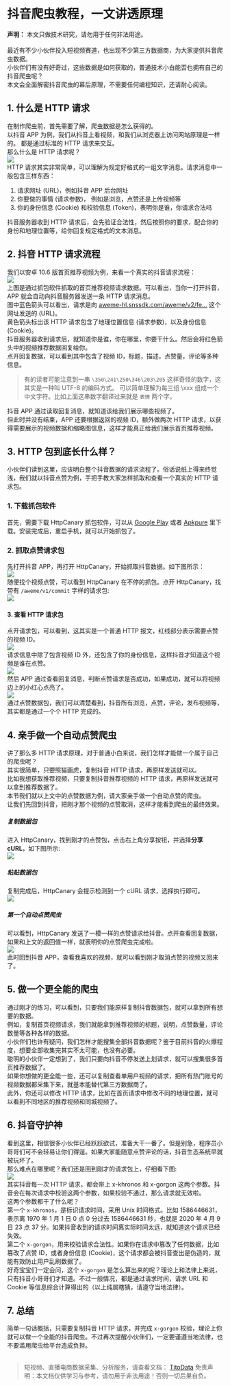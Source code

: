 # 抖音爬虫教程，一文讲透原理

**声明：** 本文只做技术研究，请勿用于任何非法用途。<br>
<br>最近有不少小伙伴投入短视频赛道，也出现不少第三方数据商，为大家提供抖音爬虫数据。<br>小伙伴们有没有好奇过，这些数据是如何获取的，普通技术小白能否也拥有自己的抖音爬虫呢？<br>本文会全面解密抖音爬虫的幕后原理，不需要任何编程知识，还请耐心阅读。

## 1. 什么是 HTTP 请求
在制作爬虫前，首先需要了解，爬虫数据是怎么获得的。<br>以抖音 APP 为例，我们从抖音上看视频，和我们从浏览器上访问网站原理是一样的。 都是通过标准的 HTTP 请求来交互。<br>那么什么是 HTTP 请求呢？<br>![](https://cdn.nlark.com/yuque/0/2020/webp/97322/1607825778260-9871da84-1635-45c8-9025-88ae09fa5d2d.webp#align=left&display=inline&height=680&margin=%5Bobject%20Object%5D&originHeight=680&originWidth=900&size=0&status=done&style=none&width=900)<br>HTTP 请求其实非常简单，可以理解为规定好格式的一组文字消息。请求消息中一般包含三样东西：

1. 请求网址 (URL)，例如抖音 APP 后台网址<br>
1. 你要做的事情 (请求参数)， 例如是浏览，点赞还是上传视频等<br>
1. 你的身份信息 (Cookie) 和校验信息 (Token)，表明你是谁，你请求合法吗<br>

抖音服务器收到 HTTP 请求后，会先验证合法性，然后按照你的要求，配合你的身份和地理位置等，给你回复规定格式的文本消息。

## 2. 抖音 HTTP 请求流程
我们以安卓 10.6 版首页推荐视频为例，来看一个真实的抖音请求流程：<br>![](https://cdn.nlark.com/yuque/0/2020/webp/97322/1607825778258-7869d432-b7c2-4f6e-89eb-7c0ee17112e7.webp#align=left&display=inline&height=800&margin=%5Bobject%20Object%5D&originHeight=800&originWidth=1280&size=0&status=done&style=none&width=1280)<br>上图是通过抓包软件抓取的首页推荐视频请求数据。可以看出，当你一打开抖音，APP 就会自动向抖音服务器发送一条 HTTP 请求消息。<br>图中蓝色箭头可以看出，请求是向 [aweme-hl.snssdk.com/aweme/v2/fe…](https://aweme-hl.snssdk.com/aweme/v2/feed) 这个网址发送的 (URL)。<br>黄色箭头标出该 HTTP 请求包含了地理位置信息 (请求参数)，以及身份信息 (Cookie)。<br>抖音服务器收到请求后，就知道你是谁，你在哪里，你要干什么。然后会将红色箭头中的视频推荐数据回复给你。<br>点开回复数据，可以看到其中包含了视频 ID，标题，描述，点赞量，评论等多种信息。
> 有的读者可能注意到一串 `\350\241\250\346\203\205` 这样奇怪的数字，这其实是一种叫 UTF-8 的编码方式。
> 可以简单理解为每三组 \xxx 组成一个中文字符。比如上面这串数字翻译过来就是 `表情` 两个字。

抖音 APP 通过读取回复消息，就知道该给我们展示哪些视频了。<br>但此时并没有结束，APP 还要根据返回的视频 ID，额外做两次 HTTP 请求，以获得需要展示的视频数据和缩略图信息，这样才能真正给我们展示首页推荐视频。

## 3. HTTP 包到底长什么样？
小伙伴们读到这里，应该明白整个抖音数据的请求流程了。俗话说纸上得来终觉浅，我们就以抖音点赞为例，手把手教大家怎样抓取和查看一个真实的 HTTP 请求包。

### 1. 下载抓包软件
首先，需要下载 HttpCanary 抓包软件，可以从 [Google Play](https://play.google.com/store/apps/details?id=com.guoshi.httpcanary) 或者 [Apkpure](https://apkpure.com/httpcanary-%E2%80%94-http-sniffer-capture-analysis/com.guoshi.httpcanary) 里下载。安装完成后，重启手机，就可以开始抓包了。

### 2. 抓取点赞请求包
先打开抖音 APP，再打开 HttpCanary，开始抓取抖音数据。如下图所示：<br>![](https://cdn.nlark.com/yuque/0/2020/webp/97322/1607825778242-772e6af5-2193-4bac-ade1-33684da5be4f.webp#align=left&display=inline&height=1280&margin=%5Bobject%20Object%5D&originHeight=1280&originWidth=720&size=0&status=done&style=none&width=720)<br>随便找个视频点赞，可以看到 HttpCanary 在不停的抓包。点开 HttpCanary，找带有 `/aweme/v1/commit` 字样的请求包:<br>![](https://cdn.nlark.com/yuque/0/2020/webp/97322/1607825778291-5b44a58f-9597-44df-a129-379c17104866.webp#align=left&display=inline&height=1280&margin=%5Bobject%20Object%5D&originHeight=1280&originWidth=720&size=0&status=done&style=none&width=720)

#### 3. 查看 HTTP 请求包
点开请求包，可以看到，这其实是一个普通 HTTP 报文，红线部分表示需要点赞的视频 ID。<br>![](https://cdn.nlark.com/yuque/0/2020/webp/97322/1607825778292-e2a9db23-94d5-452f-ad48-98f28f3721c1.webp#align=left&display=inline&height=1280&margin=%5Bobject%20Object%5D&originHeight=1280&originWidth=720&size=0&status=done&style=none&width=720)<br>请求信息中除了包含视频 ID 外，还包含了你的身份信息，这样抖音才知道这个视频是谁在点赞。<br>![](https://cdn.nlark.com/yuque/0/2020/webp/97322/1607825778280-db9205b2-695d-4600-be47-b3e6e9a14e4d.webp#align=left&display=inline&height=1280&margin=%5Bobject%20Object%5D&originHeight=1280&originWidth=720&size=0&status=done&style=none&width=720)<br>然后 APP 通过查看回复消息，判断点赞请求是否成功，如果成功，就可以将视频边上的小红心点亮了。<br>![](https://cdn.nlark.com/yuque/0/2020/webp/97322/1607825778258-7ca6f7a4-5b76-4207-bd3f-5e932dc3d493.webp#align=left&display=inline&height=1280&margin=%5Bobject%20Object%5D&originHeight=1280&originWidth=720&size=0&status=done&style=none&width=720)<br>通过点赞数据包，我们可以清楚看到，抖音所有浏览，点赞，评论，发布视频等，其实都是通过一个个 HTTP 完成的。

## 4. 亲手做一个自动点赞爬虫
讲了那么多 HTTP 请求原理，对于普通小白来说，我们怎样才能做一个属于自己的爬虫呢？<br>其实很简单，只要照猫画虎，复制抖音 HTTP 请求，再原样发送就可以。<br>比如我想获取推荐视频，只要复制抖音推荐视频的 HTTP 请求，再原样发送就可以拿到推荐数据了。<br>本节我们就以上文中的点赞数据为例，请大家亲手做一个自动点赞的爬虫。<br>让我们先回到抖音，把刚才那个视频的点赞取消，这样才能看到爬虫的最终效果。

##### 复制数据包
进入 HttpCanary，找到刚才的点赞包，点击右上角分享按钮，并选择**分享 cURL**，如下图所示:<br>![](https://cdn.nlark.com/yuque/0/2020/webp/97322/1607825778308-faa41734-d2a2-486c-8cc9-569b09fa5375.webp#align=left&display=inline&height=1280&margin=%5Bobject%20Object%5D&originHeight=1280&originWidth=720&size=0&status=done&style=none&width=720)

##### 粘贴数据包
复制完成后，HttpCanary 会提示检测到一个 cURL 请求，选择执行即可。<br>![](https://cdn.nlark.com/yuque/0/2020/webp/97322/1607825778298-fc77e009-04c5-4a95-aefc-a07d14008c2c.webp#align=left&display=inline&height=1280&margin=%5Bobject%20Object%5D&originHeight=1280&originWidth=720&size=0&status=done&style=none&width=720)

##### 第一个自动点赞爬虫
可以看到，HttpCanary 发送了一模一样的点赞请求给抖音。点开查看回复数据，如果和上文的返回值一样，就表明你的点赞爬虫完成啦。<br>![](https://cdn.nlark.com/yuque/0/2020/webp/97322/1607825778308-17038140-40ef-4dce-a8dd-4fa1dee89609.webp#align=left&display=inline&height=1280&margin=%5Bobject%20Object%5D&originHeight=1280&originWidth=720&size=0&status=done&style=none&width=720)<br>此时回到抖音 APP，查看我喜欢的视频，就可以看到刚才取消点赞的视频又回来了。

## 5. 做一个更全能的爬虫
通过刚才的练习，可以看到，只要我们能原样复制抖音数据包，就可以拿到所有想要的数据。<br>例如，复制首页视频请求，我们就能拿到推荐视频的标题，说明，点赞数量，评论数量等各种各样的数据。<br>小伙伴们也许有疑问，我们怎样才能搜集全部抖音数据呢？鉴于目前抖音的火爆程度，想要全部收集完其实不太可能，也没有必要。<br>聪明的小伙伴一定想到了，我们只要向抖音不停发送上划请求，就可以搜集很多首页推荐数据了。<br>如果你想做的更全能一些，还可以复制查看单用户视频的请求，把所有热门账号的视频数据都采集下来，就基本能替代第三方数据商了。<br>此外，你还可以修改 HTTP 请求，比如在首页请求中修改不同的地理位置，就可以看到不同地区的推荐视频和同城视频了。

## 6. 抖音守护神
看到这里，相信很多小伙伴已经跃跃欲试，准备大干一番了。但是别急，程序员小哥哥们可不会轻易让你们得逞。如果大家能随意点赞评论的话，抖音生态系统早就被玩坏了。<br>那么难点在哪里呢？我们还是回到刚才的请求包上，仔细看下图:<br>![](https://cdn.nlark.com/yuque/0/2020/webp/97322/1607825778281-d389c735-12c7-42fc-93d3-1263b212e166.webp#align=left&display=inline&height=1280&margin=%5Bobject%20Object%5D&originHeight=1280&originWidth=720&size=0&status=done&style=none&width=720)<br>其实抖音每一次 HTTP 请求，都会带上 x-khronos 和 x-gorgon 这两个参数。抖音会在每次请求中校验这两个参数，如果校验不通过，那么请求就无效啦。<br>这两个参数都干了什么呢？<br>第一个 `x-khronos`，是标识请求时间，采用 Unix 时间格式。比如 1586446631，表示离 1970 年 1 月 1 日 0 点 0 分过去 1586446631 秒，也就是 2020 年 4 月 9 日 23 点 37 分。如果抖音收到的请求时间离实际时间太远，就知道这个请求已经失效。<br>第二个 `x-gorgon`，用来校验请求合法性。如果你在请求中篡改了任何数据，比如篡改了点赞 ID，或者身份信息 (Cookie)，这个请求都会被抖音查出是伪造的，就能有效防止用户乱刷数据了。<br>好奇宝宝们一定会问，这个 `x-gorgon` 是怎么算出来的呢？理论上和法律上来说，只有抖音小哥哥们才知道。不过一般情况，都是通过请求时间，请求 URL 和 Cookie 等信息综合计算得出的（以上纯属瞎猜，请遵守当地法律）。

## 7. 总结
简单一句话概括，只需要复制抖音 HTTP 请求，并完成 `x-gorgon` 校验，理论上你就可以做一个全能的抖音爬虫。不过再次提醒小伙伴们，一定要谨遵当地法律，也不要滥用爬虫给平台造成负担。<br>
<br>



>
> 短视频、直播电商数据采集、分析服务，请查看文档： [TitoData](https://www.titodata.com?from=douyinarticle)
> 免责声明：本文档仅供学习与参考，请勿用于非法用途！否则一切后果自负。
> 
